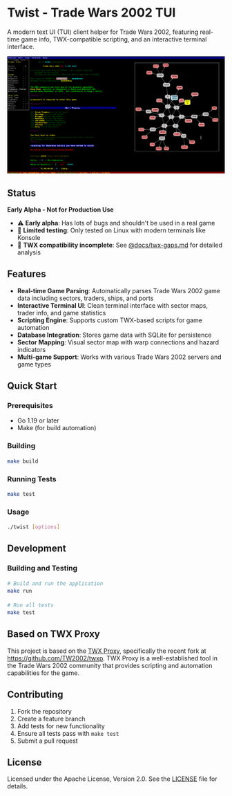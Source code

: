 # Twist - Trade Wars 2002 TUI

A modern text UI (TUI) client helper for Trade Wars 2002, featuring real-time game info, TWX-compatible 
scripting, and an interactive terminal interface.

<img src="docs/2025-08-05_00-44.png" alt="Twist Interface" width="800">

## Status

**Early Alpha - Not for Production Use**

- ⚠️ **Early alpha**: Has lots of bugs and shouldn't be used in a real game
- 🐧 **Limited testing**: Only tested on Linux with modern terminals like Konsole
- 🚧 **TWX compatibility incomplete**: See [@docs/twx-gaps.md](docs/twx-gaps.md) for detailed analysis

## Features

- **Real-time Game Parsing**: Automatically parses Trade Wars 2002 game data including sectors, traders, ships, and ports
- **Interactive Terminal UI**: Clean terminal interface with sector maps, trader info, and game statistics
- **Scripting Engine**: Supports custom TWX-based scripts for game automation
- **Database Integration**: Stores game data with SQLite for persistence
- **Sector Mapping**: Visual sector map with warp connections and hazard indicators
- **Multi-game Support**: Works with various Trade Wars 2002 servers and game types

## Quick Start

### Prerequisites

- Go 1.19 or later
- Make (for build automation)

### Building

```bash
make build
```

### Running Tests

```bash
make test
```

### Usage

```bash
./twist [options]
```

## Development

### Building and Testing

```bash
# Build and run the application
make run

# Run all tests
make test
```

## Based on TWX Proxy

This project is based on the [TWX Proxy](http://wiki.classictw.com/index.php/Application:TWX_Proxy), specifically the recent fork at https://github.com/TW2002/twxp. TWX Proxy is a well-established tool in the Trade Wars 2002 community that provides scripting and automation capabilities for the game.

## Contributing

1. Fork the repository
2. Create a feature branch
3. Add tests for new functionality
4. Ensure all tests pass with `make test`
5. Submit a pull request

## License

Licensed under the Apache License, Version 2.0. See the [LICENSE](LICENSE) file for details.